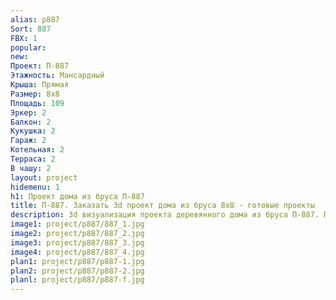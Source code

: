 ```yaml
---
alias: p887
Sort: 887
FBX: 1
popular: 
new: 
Проект: П-887
Этажность: Мансардный
Крыша: Прямая
Размер: 8х8
Площадь: 109
Эркер: 2
Балкон: 2
Кукушка: 2
Гараж: 2
Котельная: 2
Терраса: 2
В чашу: 2
layout: project
hidemenu: 1
h1: Проект дома из бруса П-887
title: П-887. Заказать 3d проект дома из бруса 8х8 - готовые проекты
description: 3d визуализация проекта деревянного дома из бруса П-887. Площадь 109 м2, размер 8х8. Вы можете внести любые изменения в проект.
image1: project/p887/887_1.jpg
image2: project/p887/887_2.jpg
image3: project/p887/887_3.jpg
image4: project/p887/887_4.jpg
plan1: project/p887/p887-1.jpg
plan2: project/p887/p887-2.jpg
planl: project/p887/p887-f.jpg
---
```


